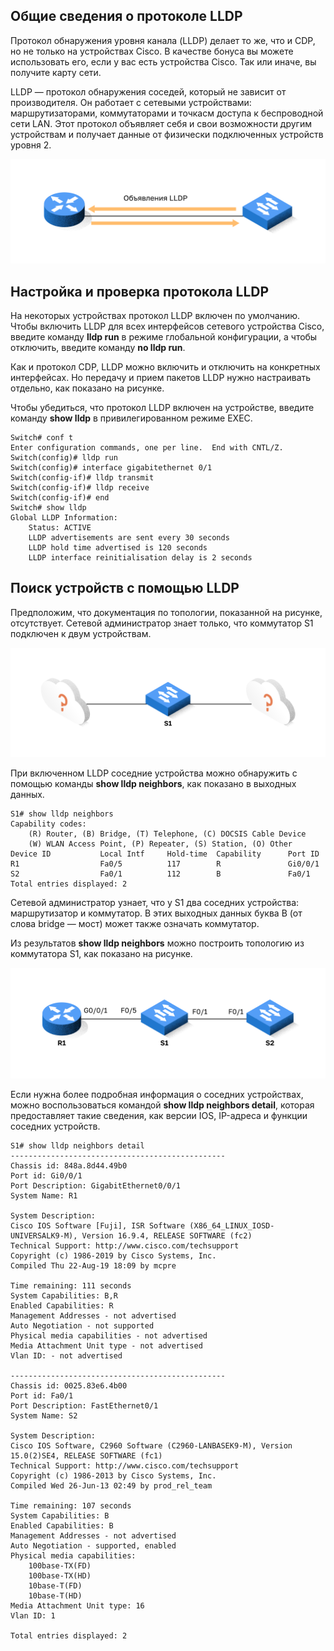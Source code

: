 <!-- 10.2.1 -->
## Общие сведения о протоколе LLDP

Протокол обнаружения уровня канала (LLDP) делает то же, что и CDP, но не только на устройствах Cisco. В качестве бонуса вы можете использовать его, если у вас есть устройства Cisco. Так или иначе, вы получите карту сети.

LLDP — протокол обнаружения соседей, который не зависит от производителя. Он работает с сетевыми устройствами: маршрутизаторами, коммутаторами и точкасм доступа к беспроводной сети LAN. Этот протокол объявляет себя и свои возможности другим устройствам и получает данные от физически подключенных устройств уровня 2.

![](./assets/10.2.1.svg)
<!-- /courses/ensa-dl/ae8eb392-34fd-11eb-ba19-f1886492e0e4/aeb5eaa0-34fd-11eb-ba19-f1886492e0e4/assets/c6ac98f0-1c46-11ea-af56-e368b99e9723.svg -->

<!--
На рисунке показаны объявления протокола LLDP (Link Layer Discovery Protocol), отправляемые между маршрутизатором и коммутатором, подключенным напрямую. Стрелка, помеченная как LLDP, указывает от коммутатора на маршрутизатор, а другая стрелка указывает обратное направление. Стрелки указывают на периодические рекламные объявления LLDP, отправляемые между двумя устройствами.
-->

<!-- 10.2.2 -->
## Настройка и проверка протокола LLDP

На некоторых устройствах протокол LLDP включен по умолчанию. Чтобы включить LLDP для всех интерфейсов сетевого устройства Cisco, введите команду **lldp run** в режиме глобальной конфигурации, а чтобы отключить, введите команду **no lldp run**.

Как и протокол CDP, LLDP можно включить и отключить на конкретных интерфейсах. Но передачу и прием пакетов LLDP нужно настраивать отдельно, как показано на рисунке.

Чтобы убедиться, что протокол LLDP включен на устройстве, введите команду **show lldp** в привилегированном режиме EXEC.

```
Switch# conf t
Enter configuration commands, one per line.  End with CNTL/Z.
Switch(config)# lldp run
Switch(config)# interface gigabitethernet 0/1
Switch(config-if)# lldp transmit
Switch(config-if)# lldp receive
Switch(config-if)# end
Switch# show lldp
Global LLDP Information:
    Status: ACTIVE
    LLDP advertisements are sent every 30 seconds
    LLDP hold time advertised is 120 seconds
    LLDP interface reinitialisation delay is 2 seconds
```

<!-- 10.2.3 -->
## Поиск устройств с помощью LLDP

Предположим, что документация по топологии, показанной на рисунке, отсутствует. Сетевой администратор знает только, что коммутатор S1 подключен к двум устройствам.

![](./assets/10.2.3-1.svg)
<!-- /courses/ensa-dl/ae8eb392-34fd-11eb-ba19-f1886492e0e4/aeb5eaa0-34fd-11eb-ba19-f1886492e0e4/assets/c6ad0e23-1c46-11ea-af56-e368b99e9723.svg -->

<!--
На рисунке показан коммутатор S1, соединенный с двумя облаками, обозначенными вопросительными знаками. Облака подключены к коммутатору по одному с каждой стороны.
-->

При включенном LLDP соседние устройства можно обнаружить с помощью команды **show lldp neighbors**, как показано в выходных данных.

```
S1# show lldp neighbors
Capability codes:
    (R) Router, (B) Bridge, (T) Telephone, (C) DOCSIS Cable Device
    (W) WLAN Access Point, (P) Repeater, (S) Station, (O) Other
Device ID           Local Intf     Hold-time  Capability      Port ID
R1                  Fa0/5          117        R               Gi0/0/1
S2                  Fa0/1          112        B               Fa0/1
Total entries displayed: 2
```

Сетевой администратор узнает, что у S1 два соседних устройства: маршрутизатор и коммутатор. В этих выходных данных буква B (от слова bridge — мост) может также означать коммутатор.

Из результатов **show lldp neighbors** можно построить топологию из коммутатора S1, как показано на рисунке.

![](./assets/10.2.3-2.svg)
<!-- /courses/ensa-dl/ae8eb392-34fd-11eb-ba19-f1886492e0e4/aeb5eaa0-34fd-11eb-ba19-f1886492e0e4/assets/c6ad5c40-1c46-11ea-af56-e368b99e9723.svg -->

<!--
На рисунке показан маршрутизатор с меткой R1, подключенный к коммутатору S1. S1 подключен к другому коммутатору с надписью S2.
-->

Если нужна более подробная информация о соседних устройствах, можно воспользоваться командой **show lldp neighbors detail**, которая предоставляет такие сведения, как версии IOS, IP-адреса и функции соседних устройств.

```
S1# show lldp neighbors detail
------------------------------------------------
Chassis id: 848a.8d44.49b0
Port id: Gi0/0/1
Port Description: GigabitEthernet0/0/1
System Name: R1
  
System Description:
Cisco IOS Software [Fuji], ISR Software (X86_64_LINUX_IOSD-UNIVERSALK9-M), Version 16.9.4, RELEASE SOFTWARE (fc2)
Technical Support: http://www.cisco.com/techsupport
Copyright (c) 1986-2019 by Cisco Systems, Inc.
Compiled Thu 22-Aug-19 18:09 by mcpre
  
Time remaining: 111 seconds
System Capabilities: B,R
Enabled Capabilities: R
Management Addresses - not advertised
Auto Negotiation - not supported
Physical media capabilities - not advertised
Media Attachment Unit type - not advertised
Vlan ID: - not advertised
  
------------------------------------------------
Chassis id: 0025.83e6.4b00
Port id: Fa0/1
Port Description: FastEthernet0/1
System Name: S2
  
System Description:
Cisco IOS Software, C2960 Software (C2960-LANBASEK9-M), Version 15.0(2)SE4, RELEASE SOFTWARE (fc1)
Technical Support: http://www.cisco.com/techsupport
Copyright (c) 1986-2013 by Cisco Systems, Inc.
Compiled Wed 26-Jun-13 02:49 by prod_rel_team
  
Time remaining: 107 seconds
System Capabilities: B
Enabled Capabilities: B
Management Addresses - not advertised
Auto Negotiation - supported, enabled
Physical media capabilities:
    100base-TX(FD)
    100base-TX(HD)
    10base-T(FD)
    10base-T(HD)
Media Attachment Unit type: 16
Vlan ID: 1
  
Total entries displayed: 2
```

<!-- 10.2.4 -->
<!-- syntax -->

